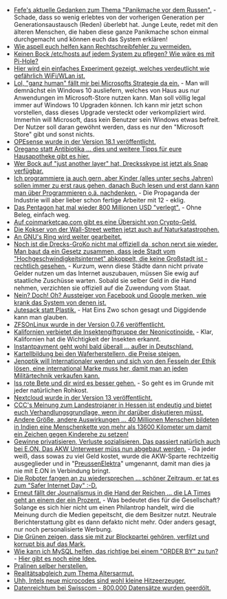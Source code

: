 * [Fefe's aktuelle Gedanken zum Thema "Panikmache vor dem Russen".](https://blog.fefe.de/?ts=a4890655) - Schade, dass so wenig erlebtes von der vorherigen Generation per Generationsaustausch (Reden) überlebt hat. Junge Leute, redet mit den älteren Menschen, die haben diese ganze Panikmache schon einmal durchgemacht und können euch das System erklären!
* [Wie aspell euch helfen kann Rechtschreibfehler zu vermeiden.](https://opensource.com/article/18/2/aspell)
* [Keinen Bock /etc/hosts auf jedem System zu pflegen? Wie wäre es mit Pi-Hole?](https://opensource.com/article/18/2/block-ads-raspberry-pi)
* [Hier wird ein einfaches Experiment gezeigt, welches verdeutlicht wie gefährlich WiFi/WLan ist.](http://www.neopresse.com/umwelt/wlan-ist-krebserregend/)
* [Lol, "ganz human" fällt mir bei Microsofts Strategie da ein.](https://www.golem.de/news/microsoft-windows-10-bekommt-einen-s-modus-1802-132580.html) - Man will demnächst ein Windows 10 ausliefern, welches von Haus aus nur Anwendungen im Microsoft-Store nutzen kann. Man soll völlig legal immer auf Windows 10 Upgraden können. Ich kann mir jetzt schon vorstellen, dass dieses Upgrade versteckt oder verkompliziert wird. Immerhin will Microsoft, dass kein Benutzer sein Windows etwas befreit. Der Nutzer soll daran gewöhnt werden, dass es nur den "Microsoft Store" gibt und sonst nichts.
* [OPEsense wurde in der Version 18.1 veröffentlicht.](https://www.pro-linux.de/news/1/25571/opnsense-181-freigegeben.html)
* [Oregano statt Antibiotika ... dies und weitere Tipps für eure Hausapotheke gibt es hier.](https://netzfrauen.org/2018/02/05/oregano/)
* [Wer Bock auf "just another layer" hat, Drecksskype ist jetzt als Snap verfügbar.](https://www.pro-linux.de/news/1/25574/skype-als-snap-verf%C3%BCgbar.html)
* [Ich programmiere ja auch gern, aber Kinder (alles unter sechs Jahren) sollen immer zu erst raus gehen, danach Buch lesen und erst dann kann man über Programmieren o.ä. nachdenken.](https://www.heise.de/newsticker/meldung/Was-Entwickler-koennen-und-was-sie-wollen-3960813.html) - Die Propaganda der Industrie will aber lieber schon fertige Arbeiter mit 12 - eklig.
* [Das Pentagon hat mal wieder 800 Millionen USD "verlegt".](https://blog.fefe.de/?ts=a4862a8e) - Ohne Beleg, einfach weg.
* [Auf coinmarketcap.com gibt es eine Übersicht von Crypto-Geld.](https://coinmarketcap.com/)
* [Die Kokser von der Wall-Street wetten jetzt auch auf Naturkatastrophen.](https://netzfrauen.org/2018/02/05/das-arche-noah-prinzip/)
* [An GNU's Ring wird weiter gearbeitet.](https://www.phoronix.com/scan.php?page=news_item&px=GNU-Ring-2018)
* [Noch ist die Drecks-GroKo nicht mal offiziell da, schon nervt sie wieder. Man baut da ein Gesetz zusammen, dass jede Stadt vom "Hochgeschwindigkeitsinternet" abkoppelt, die keine Großstadt ist - rechtlich gesehen.](https://www.golem.de/news/internet-gemeinden-gegen-rechtsanspruch-auf-breitband-1802-132608.html) - Kurzum, wenn diese Städte dann nicht private Gelder nutzen um das Internet auszubauen, müssen Sie ewig auf staatliche Zuschüsse warten. Sobald sie selber Geld in die Hand nehmen, verzichten sie offiziell auf die Zuwendung vom Staat.
* [Nein? Doch! Oh? Aussteiger von Facebook und Google merken, wie krank das System von denen ist.](https://www.heise.de/newsticker/meldung/Warnung-von-Ex-Mitarbeitern-Facebook-Google-Co-machen-suechtig-und-gefaehrden-die-Gesellschaft-3960504.html)
* [Jutesack statt Plastik.](https://www.careelite.de/jutesack-statt-plastiktuete/) - Hat Eins Zwo schon gesagt und Diggidende kann man glauben.
* [ZFSOnLinux wurde in der Version 0.7.6 veröffentlicht.](https://github.com/zfsonlinux/zfs/releases/tag/zfs-0.7.6)
* [Kalifornien verbietet die Insektengiftgruppe der Neonicotinoide.](https://netzfrauen.org/2018/02/06/neonicotinoide-2/) - Klar, Kalifornien hat die Wichtigkeit der Insekten erkannt.
* [Instantpayment geht wohl bald überall ... außer in Deutschland.](https://www.heise.de/newsticker/meldung/Instant-Payment-Einfuehrung-schneller-Ueberweisung-zieht-sich-in-Deutschland-hin-3961638.html)
* [Kartellbildung bei den Waferherstellern, die Preise steigen.](https://www.golem.de/news/halbleiter-wafer-preise-werden-um-20-prozent-steigen-1802-132617.html)
* [Jenoptik will Internationaler werden und sich von den Fesseln der Ethik lösen, eine international Marke muss her, damit man an jeden Militärtechnik verkaufen kann.](https://www.heise.de/newsticker/meldung/Jenoptik-erwaegt-nach-gutem-Jahr-Verkauf-von-Militaersparte-3961590.html)
* [Iss rote Bete und dir wird es besser gehen.](http://www.kraeuterallerlei.de/medizin-in-knollenform-warum-rote-bete-so-gesund-ist/) - So geht es im Grunde mit jeder natürlichen Rohkost.
* [Nextcloud wurde in der Version 13 veröffentlicht.](https://www.pro-linux.de/news/1/25577/nextcloud-13-erschienen.html)
* [CCC's Meinung zum Landestrojaner in Hessen ist endeutig und bietet euch Verhandlungsgrundlage, wenn ihr darüber diskutieren müsst.](https://www.ccc.de/de/updates/2018/stellungnahme-hessentrojaner)
* [Andere Größe, andere Auswirkungen ... 40 Millionen Menschen bildeten in Indien eine Menschenkette von mehr als 13600 Kilometer um damit ein Zeichen gegen Kinderehe zu setzen!](https://netzfrauen.org/2018/02/06/kinderehe/)
* [Gewinne privatisieren, Verluste sozialisieren. Das passiert natürlich auch bei E.ON. Das AKW Unterweser müss nun abgebaut werden.](https://www.heise.de/newsticker/meldung/AKW-Unterweser-darf-abgebaut-werden-3961706.html) - Da jeder weiß, dass sowas zu viel Geld kostet, wurde die AKW-Sparte rechtzeitig ausgeglieder und in "[PreussenElektra](https://de.wikipedia.org/wiki/PreussenElektra_(2016))" umgenannt, damit man dies ja nie mit E.ON in Verbindung bringt.
* [Die Roboter fangen an zu wiedersprechen ... schöner Zeitraum, er tat es zum "Safer Internet Day" :-D.](https://blog.fefe.de/?ts=a484cf83)
* [Erneut fällt der Journalismus in die Hand der Reichen ... die LA Times geht an einem der ein Prozent.](https://blog.fefe.de/?ts=a484f907) - Was bedeutet dies für die Gesellschaft? Solange es sich hier nicht um einen Philantrop handelt, wird die Meinung durch die Medien gepeitscht, die dem Besitzer nutzt. Neutrale Berichterstattung gibt es dann defakto nicht mehr. Oder anders gesagt, nur noch personalisierte Werbung.
* [Die Grünen zeigen, dass sie mit zur Blockpartei gehören, verfilzt und korrupt bis auf das Mark.](https://blog.fefe.de/?ts=a484ff2e)
* [Wie kann ich MySQL helfen, das richtige bei einem "ORDER BY" zu tun?](https://www.percona.com/blog/2018/02/05/four-ways-to-execute-mysql-group-by/) - [Hier gibt es noch eine Idee.](https://www.percona.com/blog/2018/01/29/using-generated-columns-in-mysql-5-7-to-increase-query-performance/)
* [Pralinen selber herstellen.](https://www.smarticular.net/pralinen-rohkost-schokolade-valentinstag-geschenk-selber-machen/)
* [Realitätsabgleich zum Thema Altersarmut.](https://netzfrauen.org/2018/02/07/armut/)
* [Uhh, Intels neue microcodes sind wohl kleine Hitzeerzeuger.](https://blog.fefe.de/?ts=a485e7ee)
* [Datenreichtum bei Swisscom - 800.000 Datensätze wurden geerdölt.](https://blog.fefe.de/?ts=a485e503)
